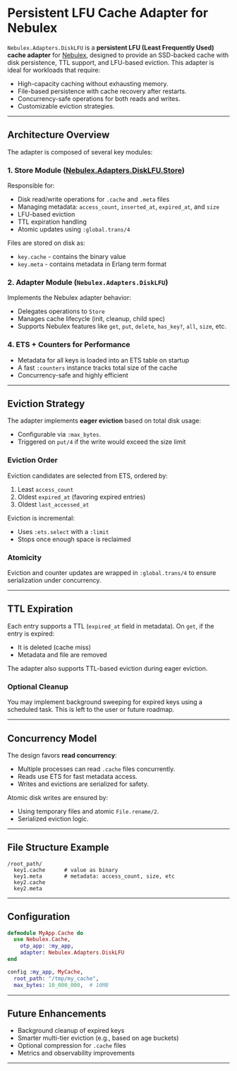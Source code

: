# Persistent LFU Cache Adapter for Nebulex

`Nebulex.Adapters.DiskLFU` is a
**persistent LFU (Least Frequently Used) cache adapter**
for [Nebulex](https://hexdocs.pm/nebulex), designed to provide an SSD-backed
cache with disk persistence, TTL support, and LFU-based eviction.
This adapter is ideal for workloads that require:

- High-capacity caching without exhausting memory.
- File-based persistence with cache recovery after restarts.
- Concurrency-safe operations for both reads and writes.
- Customizable eviction strategies.

---

## Architecture Overview

The adapter is composed of several key modules:

### 1. **Store Module ([Nebulex.Adapters.DiskLFU.Store][store_mod])**

[store_mod]: https://github.com/elixir-nebulex/nebulex_disk_lfu/blob/main/lib/nebulex/adapters/disk_lfu/store.ex

Responsible for:

- Disk read/write operations for `.cache` and `.meta` files
- Managing metadata: `access_count`, `inserted_at`, `expired_at`, and `size`
- LFU-based eviction
- TTL expiration handling
- Atomic updates using `:global.trans/4`

Files are stored on disk as:

- `key.cache` - contains the binary value
- `key.meta` - contains metadata in Erlang term format

### 2. **Adapter Module (**`Nebulex.Adapters.DiskLFU`**)**

Implements the Nebulex adapter behavior:

- Delegates operations to `Store`
- Manages cache lifecycle (init, cleanup, child spec)
- Supports Nebulex features like `get`, `put`, `delete`, `has_key?`, `all`,
  `size`, etc.

### 4. **ETS + Counters for Performance**

- Metadata for all keys is loaded into an ETS table on startup
- A fast `:counters` instance tracks total size of the cache
- Concurrency-safe and highly efficient

---

## Eviction Strategy

The adapter implements **eager eviction** based on total disk usage:

- Configurable via `:max_bytes`.
- Triggered on `put/4` if the write would exceed the size limit

### Eviction Order

Eviction candidates are selected from ETS, ordered by:

1. Least `access_count`
2. Oldest `expired_at` (favoring expired entries)
3. Oldest `last_accessed_at`

Eviction is incremental:

- Uses `:ets.select` with a `:limit`
- Stops once enough space is reclaimed

### Atomicity

Eviction and counter updates are wrapped in `:global.trans/4` to ensure
serialization under concurrency.

---

## TTL Expiration

Each entry supports a TTL (`expired_at` field in metadata). On `get`, if the
entry is expired:

- It is deleted (cache miss)
- Metadata and file are removed

The adapter also supports TTL-based eviction during eager eviction.

### Optional Cleanup

You may implement background sweeping for expired keys using a scheduled task.
This is left to the user or future roadmap.

---

## Concurrency Model

The design favors **read concurrency**:

- Multiple processes can read `.cache` files concurrently.
- Reads use ETS for fast metadata access.
- Writes and evictions are serialized for safety.

Atomic disk writes are ensured by:

- Using temporary files and atomic `File.rename/2`.
- Serialized eviction logic.

---

## File Structure Example

```
/root_path/
  key1.cache      # value as binary
  key1.meta       # metadata: access_count, size, etc
  key2.cache
  key2.meta
```

---

## Configuration

```elixir
defmodule MyApp.Cache do
  use Nebulex.Cache,
    otp_app: :my_app,
    adapter: Nebulex.Adapters.DiskLFU
end
```

```elixir
config :my_app, MyCache,
  root_path: "/tmp/my_cache",
  max_bytes: 10_000_000,  # 10MB
```

---

## Future Enhancements

- Background cleanup of expired keys
- Smarter multi-tier eviction (e.g., based on age buckets)
- Optional compression for `.cache` files
- Metrics and observability improvements

---

